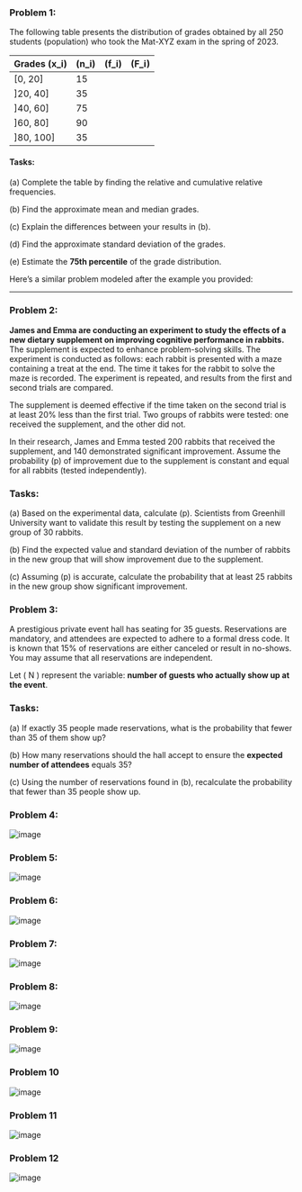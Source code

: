 ### Problem 1:
The following table presents the distribution of grades obtained by all 250 students (population) who took the Mat-XYZ exam in the spring of 2023.

| Grades \(x_i\) | \(n_i\) | \(f_i\) | \(F_i\) |
|----------------|---------|---------|---------|
| [0, 20]        | 15      |         |         |
| ]20, 40]       | 35      |         |         |
| ]40, 60]       | 75      |         |         |
| ]60, 80]       | 90      |         |         |
| ]80, 100]      | 35      |         |         |

#### Tasks:
(a) Complete the table by finding the relative and cumulative relative frequencies.

(b) Find the approximate mean and median grades.

(c) Explain the differences between your results in (b).

(d) Find the approximate standard deviation of the grades.

(e) Estimate the **75th percentile** of the grade distribution.

Here’s a similar problem modeled after the example you provided:

---

### Problem 2:

**James and Emma are conducting an experiment to study the effects of a new dietary supplement on improving cognitive performance in rabbits.** The supplement is expected to enhance problem-solving skills. The experiment is conducted as follows: each rabbit is presented with a maze containing a treat at the end. The time it takes for the rabbit to solve the maze is recorded. The experiment is repeated, and results from the first and second trials are compared. 

The supplement is deemed effective if the time taken on the second trial is at least 20% less than the first trial. Two groups of rabbits were tested: one received the supplement, and the other did not.

In their research, James and Emma tested 200 rabbits that received the supplement, and 140 demonstrated significant improvement. Assume the probability \(p\) of improvement due to the supplement is constant and equal for all rabbits (tested independently).

### Tasks:
(a) Based on the experimental data, calculate \(p\). Scientists from Greenhill University want to validate this result by testing the supplement on a new group of 30 rabbits. 

(b) Find the expected value and standard deviation of the number of rabbits in the new group that will show improvement due to the supplement.

(c) Assuming \(p\) is accurate, calculate the probability that at least 25 rabbits in the new group show significant improvement.

### Problem 3:

A prestigious private event hall has seating for 35 guests. Reservations are mandatory, and attendees are expected to adhere to a formal dress code. It is known that 15% of reservations are either canceled or result in no-shows. You may assume that all reservations are independent.

Let \( N \) represent the variable: **number of guests who actually show up at the event**.

### Tasks:
(a) If exactly 35 people made reservations, what is the probability that fewer than 35 of them show up?

(b) How many reservations should the hall accept to ensure the **expected number of attendees** equals 35?

(c) Using the number of reservations found in (b), recalculate the probability that fewer than 35 people show up.

### Problem 4:

![image](https://github.com/user-attachments/assets/15f24261-2b16-4aef-801f-e064d76a0ddd)

### Problem 5:

![image](https://github.com/user-attachments/assets/8299a076-4442-4023-b3ac-f90f99d80784)

### Problem 6:

![image](https://github.com/user-attachments/assets/55c421fe-3a88-4450-91f9-fec5879788af)

### Problem 7:

![image](https://github.com/user-attachments/assets/857109a8-432c-4c62-926c-a6055ab8c8b9)

### Problem 8:

![image](https://github.com/user-attachments/assets/8facf8d2-41fc-4aa7-adb1-8ad4cd4e6c92)

### Problem 9:

![image](https://github.com/user-attachments/assets/ceb5f17b-e4de-400e-8cb3-0b5167794ab3)

### Problem 10

![image](https://github.com/user-attachments/assets/e1a14f0f-fb0b-46ce-a880-81a92484910d)

### Problem 11

![image](https://github.com/user-attachments/assets/d0f1a17f-60d3-4374-b651-af05334c95ff)

### Problem 12

![image](https://github.com/user-attachments/assets/f813d2d5-cce7-4686-8b71-a5065dc8ef17)
